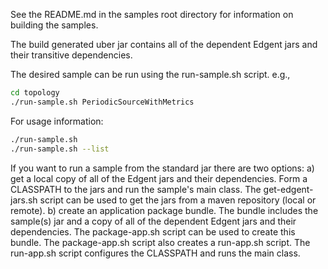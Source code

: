See the README.md in the samples root directory for information on building the samples.

The build generated uber jar contains all of the dependent 
Edgent jars and their transitive dependencies.

The desired sample can be run using the run-sample.sh script. e.g.,

```sh
cd topology
./run-sample.sh PeriodicSourceWithMetrics
```

For usage information:

```sh
./run-sample.sh
./run-sample.sh --list
```

If you want to run a sample from the standard jar there are two options:
a) get a local copy of all of the Edgent jars and their dependencies.
   Form a CLASSPATH to the jars and run the sample's main class.
   The get-edgent-jars.sh script can be used to get the jars from
   a maven repository (local or remote).
b) create an application package bundle.  The bundle includes the
   sample(s) jar and a copy of all of the dependent Edgent jars
   and their dependencies.  The package-app.sh script can be
   used to create this bundle.
   The package-app.sh script also creates a run-app.sh script.
   The run-app.sh script configures the CLASSPATH and runs the main class.
